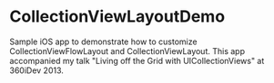 CollectionViewLayoutDemo
========================

Sample iOS app to demonstrate how to customize CollectionViewFlowLayout and CollectionViewLayout. This app accompanied my talk "Living off the Grid with UICollectionViews" at 360iDev 2013.
